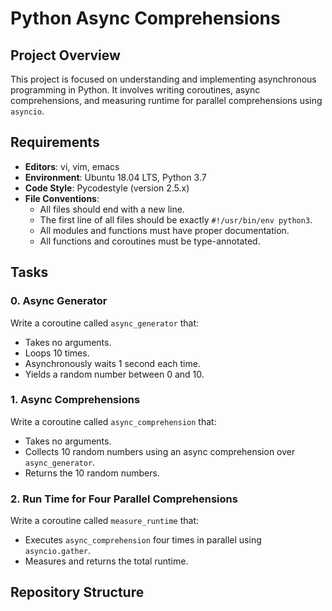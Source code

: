 # Python Async Comprehensions

## Project Overview

This project is focused on understanding and implementing asynchronous programming in Python. It involves writing coroutines, async comprehensions, and measuring runtime for parallel comprehensions using `asyncio`.

## Requirements

- **Editors**: vi, vim, emacs
- **Environment**: Ubuntu 18.04 LTS, Python 3.7
- **Code Style**: Pycodestyle (version 2.5.x)
- **File Conventions**:
  - All files should end with a new line.
  - The first line of all files should be exactly `#!/usr/bin/env python3`.
  - All modules and functions must have proper documentation.
  - All functions and coroutines must be type-annotated.

## Tasks

### 0. Async Generator

Write a coroutine called `async_generator` that:
- Takes no arguments.
- Loops 10 times.
- Asynchronously waits 1 second each time.
- Yields a random number between 0 and 10.

### 1. Async Comprehensions

Write a coroutine called `async_comprehension` that:
- Takes no arguments.
- Collects 10 random numbers using an async comprehension over `async_generator`.
- Returns the 10 random numbers.

### 2. Run Time for Four Parallel Comprehensions

Write a coroutine called `measure_runtime` that:
- Executes `async_comprehension` four times in parallel using `asyncio.gather`.
- Measures and returns the total runtime.

## Repository Structure

